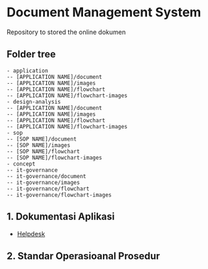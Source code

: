 # Document Management System
Repository to stored the online dokumen
## Folder tree
```
- application
-- [APPLICATION NAME]/document
-- [APPLICATION NAME]/images
-- [APPLICATION NAME]/flowchart
-- [APPLICATION NAME]/flowchart-images
- design-analysis
-- [APPLICATION NAME]/document
-- [APPLICATION NAME]/images
-- [APPLICATION NAME]/flowchart
-- [APPLICATION NAME]/flowchart-images
- sop
-- [SOP NAME]/document
-- [SOP NAME]/images
-- [SOP NAME]/flowchart
-- [SOP NAME]/flowchart-images
- concept
-- it-governance
-- it-governance/document
-- it-governance/images
-- it-governance/flowchart
-- it-governance/flowchart-images

```
## 1. Dokumentasi Aplikasi
- [Helpdesk](https://github.com/bantenprov/document-management-system/blob/master/application/helpdesk/document/aplikasi-helpdesk.md)

## 2. Standar Operasioanal Prosedur
